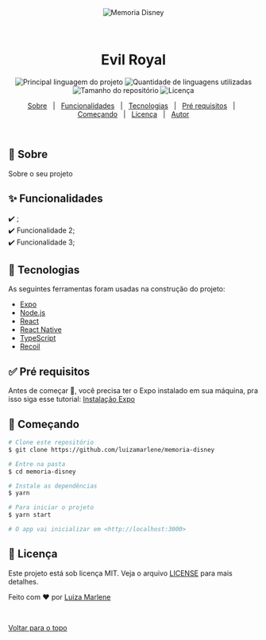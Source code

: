 <div align="center" id="top"> 
  <img src="./assets/eveilRoyal.gif" alt="Memoria Disney" title="Demonstracao" />

  &#xa0;

  <!-- <a href="https://memoriadisney.netlify.com">Demo</a> -->
</div>

<h1 align="center">Evil Royal</h1>

<p align="center">
  <img alt="Principal linguagem do projeto" src="https://img.shields.io/github/languages/top/luizamarlene/memoria-disney?color=56BEB8">

  <img alt="Quantidade de linguagens utilizadas" src="https://img.shields.io/github/languages/count/luizamarlene/memoria-disney?color=56BEB8">

  <img alt="Tamanho do repositório" src="https://img.shields.io/github/repo-size/luizamarlene/memoria-disney?color=56BEB8">

  <img alt="Licença" src="https://img.shields.io/github/license/luizamarlene/memoria-disney?color=56BEB8">

  <!-- <img alt="Github issues" src="https://img.shields.io/github/issues/luizamarlene/memoria-disney?color=56BEB8" /> -->

  <!-- <img alt="Github forks" src="https://img.shields.io/github/forks/luizamarlene/memoria-disney?color=56BEB8" /> -->

  <!-- <img alt="Github stars" src="https://img.shields.io/github/stars/luizamarlene/memoria-disney?color=56BEB8" /> -->
</p>

<!-- Status -->

<!-- <h4 align="center"> 
	🚧  Memoria Disney 🚀 Em construção...  🚧
</h4> 

<hr> -->

<p align="center">
  <a href="#dart-sobre">Sobre</a> &#xa0; | &#xa0; 
  <a href="#sparkles-funcionalidades">Funcionalidades</a> &#xa0; | &#xa0;
  <a href="#rocket-tecnologias">Tecnologias</a> &#xa0; | &#xa0;
  <a href="#white_check_mark-pré-requisitos">Pré requisitos</a> &#xa0; | &#xa0;
  <a href="#checkered_flag-começando">Começando</a> &#xa0; | &#xa0;
  <a href="#memo-licença">Licença</a> &#xa0; | &#xa0;
  <a href="https://github.com/luizamarlene" target="_blank">Autor</a>
</p>

<br>

## :dart: Sobre ##

Sobre o seu projeto

## :sparkles: Funcionalidades ##

:heavy_check_mark: ;\
:heavy_check_mark: Funcionalidade 2;\
:heavy_check_mark: Funcionalidade 3;

## :rocket: Tecnologias ##

As seguintes ferramentas foram usadas na construção do projeto:

- [Expo](https://expo.io/)
- [Node.js](https://nodejs.org/en/)
- [React](https://pt-br.reactjs.org/)
- [React Native](https://reactnative.dev/)
- [TypeScript](https://www.typescriptlang.org/)
- [Recoil](https://recoiljs.org/)

## :white_check_mark: Pré requisitos ##

Antes de começar :checkered_flag:, você precisa ter o Expo instalado em sua máquina, pra isso siga esse  tutorial: [Instalação Expo](https://docs.expo.dev/get-started/installation/)

## :checkered_flag: Começando ##

```bash
# Clone este repositório
$ git clone https://github.com/luizamarlene/memoria-disney

# Entre na pasta
$ cd memoria-disney

# Instale as dependências
$ yarn

# Para iniciar o projeto
$ yarn start

# O app vai inicializar em <http://localhost:3000>
```

## :memo: Licença ##

Este projeto está sob licença MIT. Veja o arquivo [LICENSE](LICENSE.md) para mais detalhes.


Feito com :heart: por <a href="https://github.com/luizamarlene" target="_blank">Luiza Marlene</a>

&#xa0;

<a href="#top">Voltar para o topo</a>
